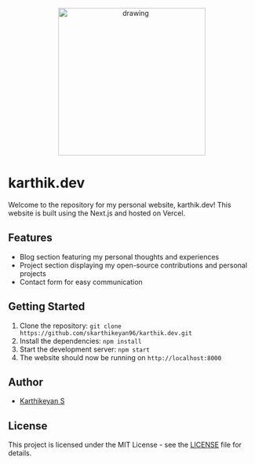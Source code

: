  <p  align="center">
<img src="https://user-images.githubusercontent.com/23126394/183308098-cda3e60e-0e49-4c63-8390-95f7b3cda6f8.png" alt="drawing" width="300"/>
</p>


# karthik.dev

Welcome to the repository for my personal website, karthik.dev! This website is built using the Next.js and hosted on Vercel.
## Features
- Blog section featuring my personal thoughts and experiences
- Project section displaying my open-source contributions and personal projects
- Contact form for easy communication

## Getting Started
1. Clone the repository: `git clone https://github.com/skarthikeyan96/karthik.dev.git`
2. Install the dependencies: `npm install`
3. Start the development server: `npm start`
4. The website should now be running on `http://localhost:8000`


## Author
- [Karthikeyan S](https://github.com/skarthikeyan96)

## License
This project is licensed under the MIT License - see the [LICENSE](LICENSE) file for details.
